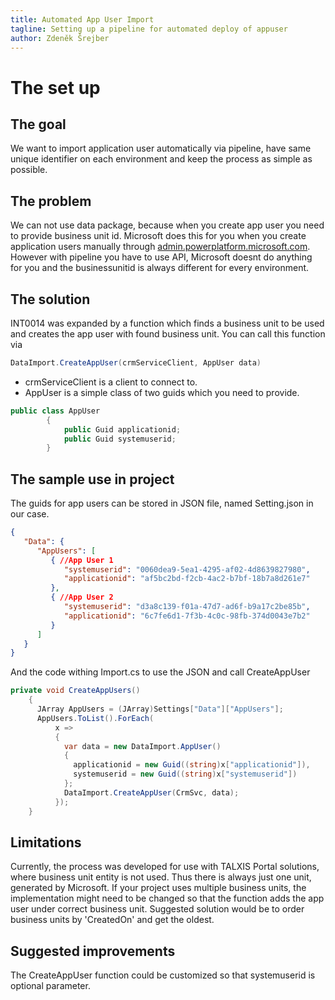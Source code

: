 ```yaml
---
title: Automated App User Import
tagline: Setting up a pipeline for automated deploy of appuser
author: Zdeněk Šrejber
---
```


# **The set up**
## The goal
We want to import application user automatically via pipeline, have same unique identifier on each environment and keep the process as simple as possible.

## The problem
We can not use data package, because when you create app user you need to provide business unit id. Microsoft does this for you when you create application users manually through [admin.powerplatform.microsoft.com](https://www.admin.powerplatform.microsoft.com). However with pipeline you have to use API, Microsoft doesnt do anything for you and the businessunitid is always different for every environment.

## The solution
INT0014 was expanded by a function which finds a business unit to be used and creates the app user with found business unit. You can call this function via 
```C#
DataImport.CreateAppUser(crmServiceClient, AppUser data)
```
- crmServiceClient is a client to connect to.
- AppUser is a simple class of two guids which you need to provide.
```C#
public class AppUser
        {
            public Guid applicationid;
            public Guid systemuserid;
        }
```

## The sample use in project
The guids for app users can be stored in JSON file, named Setting.json in our case.
```JSON
{
   "Data": {
      "AppUsers": [
         { //App User 1
            "systemuserid": "0060dea9-5ea1-4295-af02-4d8639827980",
            "applicationid": "af5bc2bd-f2cb-4ac2-b7bf-18b7a8d261e7"
         },
         { //App User 2
            "systemuserid": "d3a8c139-f01a-47d7-ad6f-b9a17c2be85b",
            "applicationid": "6c7fe6d1-7f3b-4c0c-98fb-374d0043e7b2"
         }
      ]
   }
}
```
And the code withing Import.cs to use the JSON and call CreateAppUser
```C#
private void CreateAppUsers()
    {
      JArray AppUsers = (JArray)Settings["Data"]["AppUsers"];
      AppUsers.ToList().ForEach(
          x =>
          {
            var data = new DataImport.AppUser()
            {
              applicationid = new Guid((string)x["applicationid"]),
              systemuserid = new Guid((string)x["systemuserid"])
            };
            DataImport.CreateAppUser(CrmSvc, data);
          });
    }
```

## Limitations
Currently, the process was developed for use with TALXIS Portal solutions, where business unit entity is not used. Thus there is always just one unit, generated by Microsoft. If your project uses multiple business units, the implementation might need to be changed so that the function adds the app user under correct business unit. Suggested solution would be to order business units by 'CreatedOn' and get the oldest.
## Suggested improvements
The CreateAppUser function could be customized so that systemuserid is optional parameter.